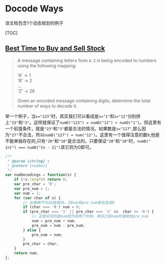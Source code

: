 # Docode Ways
该文档包含1个动态规划的例子

[TOC]

## [Best Time to Buy and Sell Stock][1]

> A message containing letters from `A-Z` is being encoded to numbers using the following mapping:
> 
> 
> 'A' -> 1  
> 'B' -> 2  
> ...  
> 'Z' -> 26
> 
> Given an encoded message containing digits, determine the total number of ways to decode it.
> 

举一个例子，当`s="123"`时，其实我们可以看成是`s="1"`和`s="12"`分别拼上`"23"`和`"3"`。这样就保证了`numD("123") = numD("12") + numD("1")`。但这里有一个前提条件，就是`"23"`和`"3"`都是合法的情况。如果数是`s="127"`,那么因为`"27"`不合法，所以`numD("127") = num("12")`。这里有一个值得注意的数`0`,他是不能单独存在的,只有`"20"`和`"10"`是合法的。只要保证`"20"`和`"10"`时，`numD("{n}") === numD("{n - 2}")`其它则为0即可。

```js
/**
 * @param {string} s
 * @return {number}
 */
var numDecodings = function(s) {
    if (!s.length) return 0;
    var pre_char = '0';
    var pre_num = 1;
    var num = 1;
    for (var char of s) {
        // 如果数不为10或者20，则num和pre_num都会变成0
        if (char === '0') num = 0;
        if (pre_char === '1' || pre_char === '2' &&  char <= '6') {
            // 这里实现的是num成为前两个的和，再将之前num的值赋给pre_num
            num = pre_num + num;
            pre_num = num - pre_num;
        } else {
            pre_num = num;
        }
        pre_char = char;
    }
    return num;
};
```

<!-- links -->
[1]: https://leetcode.com/problems/decode-ways/